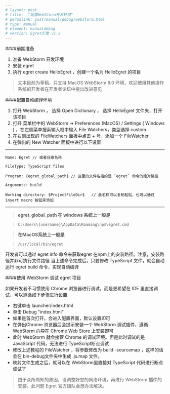 ```yaml
---
# layout: post
# title:  "配置WebStorm开发环境"
# permalink: post/manual/debug/webstorm.html
# type: manual
# element: manualdebug
# version: Egret引擎 v1.x
---
```


####前期准备

1. 准备 WebStorm 开发环境
2. 安装 egret
3. 执行 egret create HelloEgret ，创建一个名为 HelloEgret 的项目

>文本目前为草稿，只支持 MacOS WebStorm 8.0 环境，欢迎使用其他操作系统的开发者在开发者论坛中提出改进意见

####配置自动编译环境

1. 打开 WebStorm ， 选择 Open Dictionary ， 选择 HelloEgret 文件夹，打开该项目
2. 打开 菜单栏中的 WebStorm -> Preferences (MacOS) / Settings ( Windows ) ，在左侧菜单搜索输入框中输入 File Watchers，类型选择 custom
3. 在右侧出现的 FileWatchers 面板中点击 + 号，添加一个 FileWatcher
4. 在弹出的 New Watcher 面板中进行以下设置

---
    Name: Egret // 或者任意名称
    
    FileType: TypeScript files
    
    Program: {egret_global_path} // 这里的文件名指的是 `egret` 命令的绝对路径
    
    Arguments: build
    
    Working directory: $ProjectFileDir$   // 此名称可以复制粘贴，也可以通过 insert macro 按钮来添加
---

>**egret_global_path 在 windows 系统上一般是**

>`C:\Users\{username}\AppData\Roaming\npm\egret.cmd`

>**在MacOS系统上一般是**

>`/usr/local/bin/egret`

开发者可以通过 egret info 命令来获取egret 在npm上的安装路径。注意，安装路径并非可执行文件路径
当上述命令完成后，只要修改 TypeScript 文件，就会自动运行 egret build 命令，实现自动编译

####使用 WebStorm 调试 egret 项目

如果开发者不习惯使用 Chrome 浏览器进行调试，而是更希望在 IDE 里直接调试，可以遵循如下步骤进行设置

* 右键单击 launcher/index.html
* 单击 Debug "index.html"
* 如果是首次打开，会进入配置界面，默认设置即可
* 在弹出Chrome 浏览器后会提示安装一个 WebStorm 调试插件，遵循 WebStorm 向导在 Chrome Web Store 上安装即可
* 此时 WebStorm 就会接管 Chrome 的调试环境。但是此时调试的是 JavaScript 代码，无法进行 TypeScript断点调试
* 修改上述教程的 FileWatcher ，将参数修改为 build -sourcemap ，这样的话会在 bin-debug文件夹中生成 .js.map 文件。
* 映射文件生成之后，就可以在 WebStorm里直接对 TypeScript 代码进行断点调试了

>由于众所周知的原因，请调整好您的网络环境，再进行 WebStorm 插件的安装。此问题 Egret 官方团队会想办法解决。
